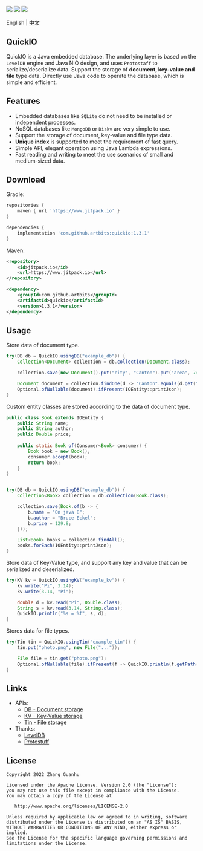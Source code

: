 [![](https://www.jitpack.io/v/artbits/quickio.svg)](https://www.jitpack.io/#artbits/quickio)
[![](https://img.shields.io/badge/JDK-%3E%3D%208-orange)](https://jdk.java.net/)
[![](https://img.shields.io/badge/license-Apache--2.0-blue)](#license)

English | [中文](README_CN.md)


## QuickIO
QuickIO is a Java embedded database. The underlying layer is based on the ``LevelDB`` engine and Java NIO design, and uses ``Protostaff`` to serialize/deserialize data. Support the storage of **document, key-value and file** type data. Directly use Java code to operate the database, which is simple and efficient.


## Features
+ Embedded databases like ``SQLite`` do not need to be installed or independent processes.
+ NoSQL databases like ``MongoDB`` or ``Diskv`` are very simple to use.
+ Support the storage of document, key-value and file type data. 
+ **Unique index** is supported to meet the requirement of fast query.
+ Simple API, elegant operation using Java Lambda expressions.
+ Fast reading and writing to meet the use scenarios of small and medium-sized data.


## Download
Gradle:
```groovy
repositories {
    maven { url 'https://www.jitpack.io' }
}

dependencies {
    implementation 'com.github.artbits:quickio:1.3.1'
}
```
Maven:
```xml
<repository>
    <id>jitpack.io</id>
    <url>https://www.jitpack.io</url>
</repository>

<dependency>
    <groupId>com.github.artbits</groupId>
    <artifactId>quickio</artifactId>
    <version>1.3.1</version>
</dependency>
```


## Usage
Store data of document type.
```java
try(DB db = QuickIO.usingDB("example_db")) {
    Collection<Document> collection = db.collection(Document.class);

    collection.save(new Document().put("city", "Canton").put("area", 7434.4));

    Document document = collection.findOne(d -> "Canton".equals(d.get("city")));
    Optional.ofNullable(document).ifPresent(IOEntity::printJson);
}
```
Custom entity classes are stored according to the data of document type.
```java
public class Book extends IOEntity {
    public String name;
    public String author;
    public Double price;
    
    public static Book of(Consumer<Book> consumer) {
        Book book = new Book();
        consumer.accept(book);
        return book;
    }
}


try(DB db = QuickIO.usingDB("example_db")) {
    Collection<Book> collection = db.collection(Book.class);

    collection.save(Book.of(b -> {
        b.name = "On java 8";
        b.author = "Bruce Eckel";
        b.price = 129.8;
    }));

    List<Book> books = collection.findAll();
    books.forEach(IOEntity::printJson);
}
```
Store data of Key-Value type, and support any key and value that can be serialized and deserialized.
```java
try(KV kv = QuickIO.usingKV("example_kv")) {
    kv.write("Pi", 3.14);
    kv.write(3.14, "Pi");

    double d = kv.read("Pi", Double.class);
    String s = kv.read(3.14, String.class);
    QuickIO.println("%s = %f", s, d);
}
```
Stores data for file types.
```java
try(Tin tin = QuickIO.usingTin("example_tin")) {
    tin.put("photo.png", new File("..."));

    File file = tin.get("photo.png");
    Optional.ofNullable(file).ifPresent(f -> QuickIO.println(f.getPath()));
}
```


## Links
+ APIs:
    + [DB  - Document storage](/src/test/java/apis/DBExample.java)
    + [KV  - Key-Value storage](/src/test/java/apis/KVExample.java)
    + [Tin - File storage](/src/test/java/apis/TinExample.java)
+ Thanks: 
    + [LevelDB](https://github.com/dain/leveldb)
    + [Protostuff](https://github.com/protostuff/protostuff)


## License
```
Copyright 2022 Zhang Guanhu

Licensed under the Apache License, Version 2.0 (the "License");
you may not use this file except in compliance with the License.
You may obtain a copy of the License at

   http://www.apache.org/licenses/LICENSE-2.0

Unless required by applicable law or agreed to in writing, software
distributed under the License is distributed on an "AS IS" BASIS,
WITHOUT WARRANTIES OR CONDITIONS OF ANY KIND, either express or implied.
See the License for the specific language governing permissions and
limitations under the License.
```